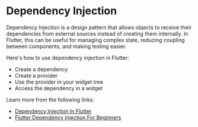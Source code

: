 # Dependency Injection

Dependency Injection is a design pattern that allows objects to receive their dependencies from external sources instead of creating them internally. In Flutter, this can be useful for managing complex state, reducing coupling between components, and making testing easier.

Here's how to use dependency injection in Flutter:

- Create a dependency
- Create a provider
- Use the provider in your widget tree
- Access the dependency in a widget

Learn more from the following links:

- [Dependency Injection In Flutter](https://medium.com/flutter-community/dependency-injection-in-flutter-f19fb66a0740)
- [Flutter Dependency Injection For Beginners](https://www.youtube.com/watch?v=vBT-FhgMaWM)
